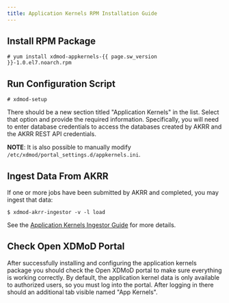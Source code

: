```yaml
---
title: Application Kernels RPM Installation Guide
---
```


Install RPM Package
-------------------

    # yum install xdmod-appkernels-{{ page.sw_version }}-1.0.el7.noarch.rpm

Run Configuration Script
------------------------

    # xdmod-setup

There should be a new section titled "Application Kernels" in the list.
Select that option and provide the required information.  Specifically,
you will need to enter database credentials to access the databases
created by AKRR and the AKRR REST API credentials.

**NOTE**: It is also possible to manually modify
`/etc/xdmod/portal_settings.d/appkernels.ini`.

Ingest Data From AKRR
---------------------

If one or more jobs have been submitted by AKRR and completed, you may
ingest that data:

    $ xdmod-akrr-ingestor -v -l load

See the [Application Kernels Ingestor Guide](ak-ingestor.html) for more
details.

Check Open XDMoD Portal
-----------------------

After successfully installing and configuring the application kernels
package you should check the Open XDMoD portal to make sure everything
is working correctly.  By default, the application kernel data is only
available to authorized users, so you must log into the portal.  After
logging in there should an additional tab visible named "App Kernels".
